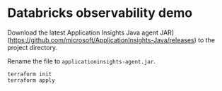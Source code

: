 # Databricks observability demo

Download the latest Application Insights Java agent JAR](https://github.com/microsoft/ApplicationInsights-Java/releases) to the project directory.

Rename the file to `applicationinsights-agent.jar`.

```shell
terraform init
terraform apply
```

